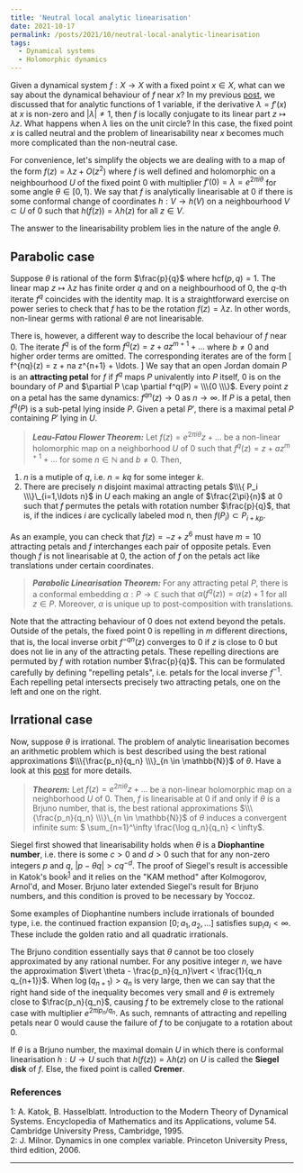 ```yaml
---
title: 'Neutral local analytic linearisation'
date: 2021-10-17
permalink: /posts/2021/10/neutral-local-analytic-linearisation
tags:
  - Dynamical systems
  - Holomorphic dynamics
---
```


Given a dynamical system $f: X \to X$ with a fixed point $x \in X$, what can we say about the dynamical behaviour of $f$ near $x$? In my previous [post](/posts/2021/06/local-analytic-linearisation), we discussed that for analytic functions of 1 variable, if the derivative $\lambda =f'(x)$ at $x$ is non-zero and $\vert \lambda \vert \neq 1$, then $f$ is locally conjugate to its linear part $z \mapsto \lambda z$. What happens when $\lambda$ lies on the unit circle? In this case, the fixed point $x$ is called neutral and the problem of linearisability near $x$ becomes much more complicated than the non-neutral case.

For convenience, let's simplify the objects we are dealing with to a map of the form $f(z) = \lambda z + O(z^2)$ where $f$ is well defined and holomorphic on a neighbourhood $U$ of the fixed point $0$ with multiplier $f'(0)= \lambda = e^{2 \pi i \theta}$ for some angle $\theta \in [0,1)$. We say that $f$ is analytically linearisable at $0$ if there is some conformal change of coordinates $h: V \to h(V)$ on a neighbourhood $V \subset U$ of $0$ such that $h(f(z)) = \lambda h(z)$ for all $z \in V$.

The answer to the linearisability problem lies in the nature of the angle $\theta$.

## Parabolic case

Suppose $\theta$ is rational of the form $\frac{p}{q}$ where $\text{hcf}(p,q)=1$. The linear map $z \mapsto \lambda z$ has finite order $q$ and on a neighbourhood of $0$, the $q$-th iterate $f^q$ coincides with the identity map. It is a straightforward exercise on power series to check that $f$ has to be the rotation $f(z) = \lambda z$. In other words, non-linear germs with rational $\theta$ are not linearisable.

There is, however, a different way to describe the local behaviour of $f$ near $0$. The iterate $f^q$ is of the form $f^q(z) = z + a z^{m+1} + \ldots$ where $b \neq 0$ and higher order terms are omitted. The corresponding iterates are of the form
\[
f^{nq}(z) = z + na z^{n+1} + \ldots.
\]
We say that an open Jordan domain $P$ is an **attracting petal** for $f$ if $f^{q}$ maps $P$ univalently into $P$ itself, $0$ is on the boundary of $P$ and $\partial P \cap \partial f^q(P) = \\\{0 \\\}$. Every point $z$ on a petal has the same dynamics: $f^{qn}(z) \to 0$ as $n\to \infty$. If $P$ is a petal, then $f^q(P)$ is a sub-petal lying inside $P$. Given a petal $P'$, there is a maximal petal $P$ containing $P'$ lying in $U$.

> **_Leau-Fatou Flower Theorem:_** Let $f(z) = e^{2\pi i \theta} z + \ldots$ be a non-linear holomorphic map on a neighborhood $U$ of $0$ such that $f^q(z) = z + a z^{m+1} + \ldots$ for some $n \in \mathbb{N}$ and $b \neq 0$. Then,
1. $n$ is a mutiple of $q$, i.e. $n=kq$ for some integer $k$.
2. There are precisely $n$ disjoint maximal attracting petals $\\\{ P_i \\\}\_{i=1,\ldots n}$ in $U$ each making an angle of $\frac{2\pi}{n}$ at $0$ such that $f$ permutes the petals with rotation number $\frac{p}{q}$, that is, if the indices $i$ are cyclically labeled mod n, then $f(P_i) \subset P_{i+kp}$.

As an example, you can check that $f(z)= -z+z^6$ must have $m=10$ attracting petals and $f$ interchanges each pair of opposite petals. Even though $f$ is not linearisable at $0$, the action of $f$ on the petals act like translations under certain coordinates.

> **_Parabolic Linearisation Theorem:_** For any attracting petal $P$, there is a conformal embedding $\alpha : P \to \mathbb{C}$ such that $\alpha(f^q(z)) = \alpha(z) + 1$ for all $z \in P$. Moreover, $\alpha$ is unique up to post-composition with translations.

Note that the attracting behaviour of $0$ does not extend beyond the petals. Outside of the petals, the fixed point $0$ is repelling in $m$ different directions, that is, the local inverse orbit $f^{-qn}(z)$ converges to $0$ if $z$ is close to $0$ but does not lie in any of the attracting petals. These repelling directions are permuted by $f$ with rotation number $\frac{p}{q}$. This can be formulated carefully by defining "repelling petals", i.e. petals for the local inverse $f^{-1}$. Each repelling petal intersects precisely two attracting petals, one on the left and one on the right.

## Irrational case

Now, suppose $\theta$ is irrational. The problem of analytic linearisation becomes an arithmetic problem which is best described using the best rational approximations $\\\{\frac{p_n}{q_n} \\\}_{n \in \mathbb{N}}$ of $\theta$. Have a look at this [post](/posts/2021/01/continued-fractions) for more details.

> **_Theorem:_** Let $f(z) = e^{2\pi i \theta} z + \ldots$ be a non-linear holomorphic map on a neighborhood $U$ of $0$. Then, $f$ is linearisable at $0$ if and only if $\theta$ is a Brjuno number, that is, the best rational approximations $\\\{\frac{p_n}{q_n} \\\}\_{n \in \mathbb{N}}$ of $\theta$ induces a convergent infinite sum: $ \sum_{n=1}^\infty \frac{\log q_n}{q_n} < \infty$.

Siegel first showed that linearisability holds when $\theta$ is a **Diophantine number**, i.e. there is some $c>0$ and $d>0$ such that for any non-zero integers $p$ and $q$, $\vert p - \theta q \vert > c q^{-d}$. The proof of Siegel's result is accessible in Katok's book<sup>[1](#fn1)</sup> and it relies on the "KAM method" after Kolmogorov, Arnol'd, and Moser. Brjuno later extended Siegel's result for Brjuno numbers, and this condition is proved to be necessary by Yoccoz.

Some examples of Diophantine numbers include irrationals of bounded type, i.e. the continued fraction expansion $[0;a_1, a_2, \ldots]$ satisfies $\sup_i a_i < \infty$. These include the golden ratio and all quadratic irrationals.

The Brjuno condition essentially says that $\theta$ cannot be too closely approximated by any rational number. For any positive integer $n$, we have the approximation $\vert \theta - \frac{p_n}{q_n}\vert < \frac{1}{q_n q_{n+1}}$. When $\log(q_{n+1}) > q_n$ is very large, then we can say that the right hand side of the inequality becomes very small and $\theta$ is extremely close to $\frac{p_n}{q_n}$, causing $f$ to be extremely close to the rational case with multiplier $e^{2\pi i p_n / q_n}$. As such, remnants of attracting and repelling petals near $0$ would cause the failure of $f$ to be conjugate to a rotation about $0$.

If $\theta$ is a Brjuno number, the maximal domain $U$ in which there is conformal linearisation $h: U\to U$ such that $h(f(z))=\lambda h(z)$ on $U$ is called the **Siegel disk** of $f$. Else, the fixed point is called **Cremer**.

### References

<a name="fn1">1</a>: A. Katok, B. Hasselblatt. Introduction to the Modern Theory of Dynamical Systems. Encyclopedia of Mathematics and its Applications, volume 54. Cambridge University Press, Cambridge, 1995.  
<a name="fn2">2</a>: J. Milnor. Dynamics in one complex variable. Princeton University Press, third edition, 2006.    

------
